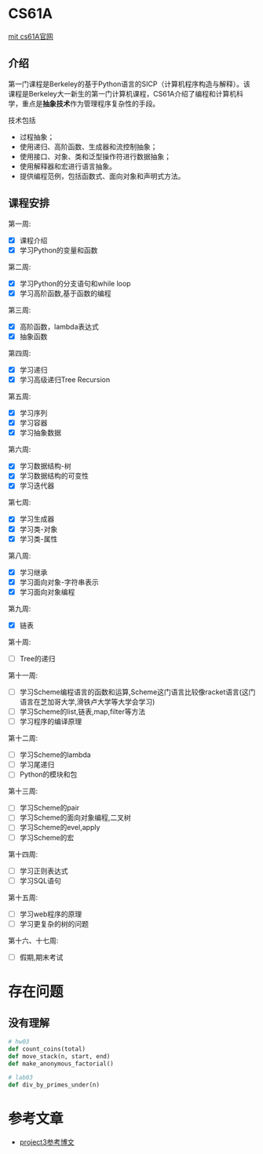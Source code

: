 # CS61A

[mit cs61A官网](https://inst.eecs.berkeley.edu/~cs61a/sp21/)

## 介绍

第一门课程是Berkeley的基于Python语言的SICP（计算机程序构造与解释）。该课程是Berkeley大一新生的第一门计算机课程，CS61A介绍了编程和计算机科学，重点是**抽象技术**作为管理程序复杂性的手段。

技术包括

-   过程抽象；
-   使用递归、高阶函数、生成器和流控制抽象；
-   使用接口、对象、类和泛型操作符进行数据抽象；
-   使用解释器和宏进行语言抽象。
-   提供编程范例，包括函数式、面向对象和声明式方法。

## 课程安排
第一周:

-   [x] 课程介绍
-   [x] 学习Python的变量和函数

第二周:

-   [x] 学习Python的分支语句和while loop
-   [x] 学习高阶函数,基于函数的编程

第三周:

-   [x] 高阶函数，lambda表达式
-   [x] 抽象函数

第四周:

-   [x] 学习递归
-   [x] 学习高级递归Tree Recursion

第五周:

-   [x] 学习序列
-   [x] 学习容器
-   [x] 学习抽象数据

第六周:

-   [x] 学习数据结构-树
-   [x] 学习数据结构的可变性
-   [x] 学习迭代器

第七周:

-   [x] 学习生成器
-   [x] 学习类-对象
-   [x] 学习类-属性

第八周:

-   [x] 学习继承
-   [x] 学习面向对象-字符串表示
-   [x] 学习面向对象编程

第九周:

-   [x] 链表

第十周:

-   [ ] Tree的递归


第十一周:

-   [ ] 学习Scheme编程语言的函数和运算,Scheme这门语言比较像racket语言(这门语言在芝加哥大学,滑铁卢大学等大学会学习)
-   [ ] 学习Scheme的list,链表,map,filter等方法
-   [ ] 学习程序的编译原理

第十二周:

-   [ ] 学习Scheme的lambda
-   [ ] 学习尾递归
-   [ ] Python的模块和包

第十三周:

-   [ ] 学习Scheme的pair
-   [ ] 学习Scheme的面向对象编程,二叉树
-   [ ] 学习Scheme的evel,apply
-   [ ] 学习Scheme的宏

第十四周:

-   [ ] 学习正则表达式
-   [ ] 学习SQL语句

第十五周:

-   [ ] 学习web程序的原理
-   [ ] 学习更复杂的树的问题

第十六、十七周:

-   [ ] 假期,期末考试

# 存在问题

## 没有理解

```python
# hw03
def count_coins(total)
def move_stack(n, start, end)
def make_anonymous_factorial()
```

```python
# lab03
def div_by_primes_under(n)
```

# 参考文章

-   [project3参考博文](https://www.cnblogs.com/echoT/p/16094953.html#problem5)

